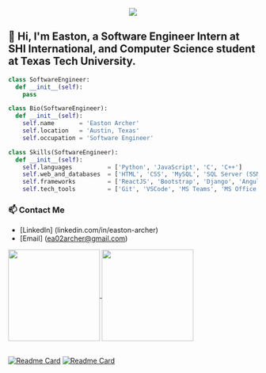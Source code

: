<p align="center">
  <img src="https://github.com/EastonArcher/Personal-Website/blob/main/images/background.png" />
</p>

<!--👋Hi, I'm Easton, a Computer Science student at Texas Tech University-->
## 👋 Hi, I'm Easton, a Software Engineer Intern at SHI International, and Computer Science student at Texas Tech University.
<!-- Texas Tech University Computer Science New Grad -->

```py
class SoftwareEngineer:
  def __init__(self):
    pass

class Bio(SoftwareEngineer):
  def __init__(self):
    self.name       = 'Easton Archer'
    self.location   = 'Austin, Texas'
    self.occupation = 'Software Engineer'

class Skills(SoftwareEngineer):
  def __init__(self):
    self.languages          = ['Python', 'JavaScript', 'C', 'C++']
    self.web_and_databases  = ['HTML', 'CSS', 'MySQL', 'SQL Server (SSMS)']
    self.frameworks         = ['ReactJS', 'Bootstrap', 'Django', 'Angular']
    self.tech_tools         = ['Git', 'VSCode', 'MS Teams', 'MS Office']
```

<!--### 📓 Objective
Always seeking opportunities to connect with other individuals in my field of work. Looking to learn and engage with like-minded people passionate about Computer Science! -->

### 📫 Contact Me
- [LinkedIn] (linkedin.com/in/easton-archer)
- [Email] (ea02archer@gmail.com)

<a href="https://github.com/EastonArcher/github-readme-stats">
  <img height=185 align="center" src="https://github-readme-stats.vercel.app/api?username=EastonArcher&show_icons=true&theme=transparent&hide=contribs"/>
</a>
<a href="https://github.com/EastonArcher/convoychat">
  <img height=185 align="center" src="https://github-readme-stats.vercel.app/api/top-langs?username=EastonArcher&theme=transparent&layout=compact&langs_count=8&card_width=300"/>
</a>

<br>
<br>

[![Readme Card](https://github-readme-stats.vercel.app/api/pin/?username=EastonArcher&theme=transparent&repo=HTML-Portfolio-Website)](https://eastonarcher.github.io/HTML-Portfolio-Website/)
[![Readme Card](https://github-readme-stats.vercel.app/api/pin/?username=EastonArcher&theme=transparent&repo=Python-Sort-Algorithms)](https://github.com/EastonArcher/Python-Sort-Algorithms)

